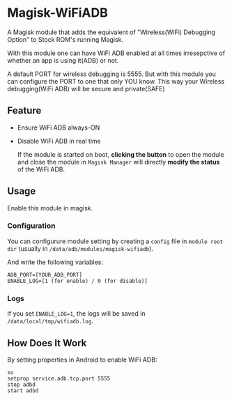 # Magisk-WiFiADB

A Magisk module that adds the equivalent of "Wireless(WiFi) Debugging Option" to Stock ROM's running Magisk.

With this module one can have WiFi ADB enabled at all times irresepctive of whether an app is using it(ADB) or not.

A default PORT for wireless debugging is 5555. But with this module you can configure the PORT to one that only YOU know.
This way your Wireless debugging(WiFi ADB) will be secure and private(SAFE)

## Feature

- Ensure WiFi ADB always-ON

- Disable WiFi ADB in real time
  
  If the module is started on boot, **clicking the button** to open the module and close the module in `Magisk Manager` will directly **modify the status** of the WiFi ADB.

## Usage

Enable this module in magisk.

### Configuration

You can configurure module setting by creating a `config` file in `module root dir` (usually in `/data/adb/modules/magisk-wifiadb`).

And write the following variables:

```
ADB_PORT=[YOUR_ADB_PORT]
ENABLE_LOG=[1 (for enable) / 0 (for disable)]
```

### Logs

If you set `ENABLE_LOG=1`, the logs will be saved in `/data/local/tmp/wifiadb.log`.

## How Does It Work

By setting properties in Android to enable WiFi ADB:

```shell
su
setprop service.adb.tcp.port 5555
stop adbd
start adbd
```
